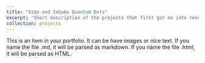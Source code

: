 ```yaml
---
title: "SiGe and InGaAs Quantum Dots"
excerpt: "Short description of the projects that first got me into research"
collection: projects
---
```


This is an item in your portfolio. It can be have images or nice text. If you name the file .md, it will be parsed as markdown. If you name the file .html, it will be parsed as HTML. 
